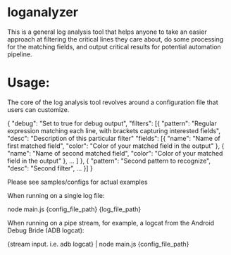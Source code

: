 # loganalyzer

This is a general log analysis tool that helps anyone to take an easier approach at filtering the critical lines they care about, do some processing for the matching fields, and output critical results for potential automation pipeline.

# Usage:

The core of the log analysis tool revolves around a configuration file that users can customize.

{
  "debug": "Set to true for debug output",
  "filters": [{
    "pattern": "Regular expression matching each line, with brackets capturing interested fields",
    "desc": "Description of this particular filter" 
    "fields": [{
      "name": "Name of first matched field",
      "color": "Color of your matched field in the output"
    }, {
      "name": "Name of second matched field",
      "color": "Color of your matched field in the output"
    },
    ...
    ]
  }, {
    "pattern": "Second pattern to recognize",
    "desc": "Second filter",
    ...
  }]
}

Please see samples/configs for actual examples

When running on a single log file:

node main.js {config_file_path} {log_file_path}

When running on a pipe stream, for example, a logcat from the Android Debug Bride (ADB logcat):

{stream input. i.e. adb logcat} | node main.js {config_file_path}
